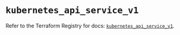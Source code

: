 # `kubernetes_api_service_v1`

Refer to the Terraform Registry for docs: [`kubernetes_api_service_v1`](https://registry.terraform.io/providers/hashicorp/kubernetes/2.34.0/docs/resources/api_service_v1).
